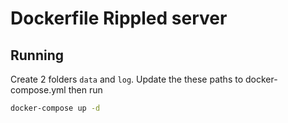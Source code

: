 # Dockerfile Rippled server

## Running

Create 2 folders `data` and `log`. Update the these paths to docker-compose.yml then run

```bash
docker-compose up -d
```
